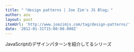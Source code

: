 ```yaml
---
title: "『design patterns | Joe Zim's JS Blog』"
author: azu
layout: post
itemUrl: 'http://www.joezimjs.com/tag/design-patterns/'
date: '2012-01-31T15:00:00.000Z'
---
```

JavaScriptのデザインパターンを紹介してるシリーズ
